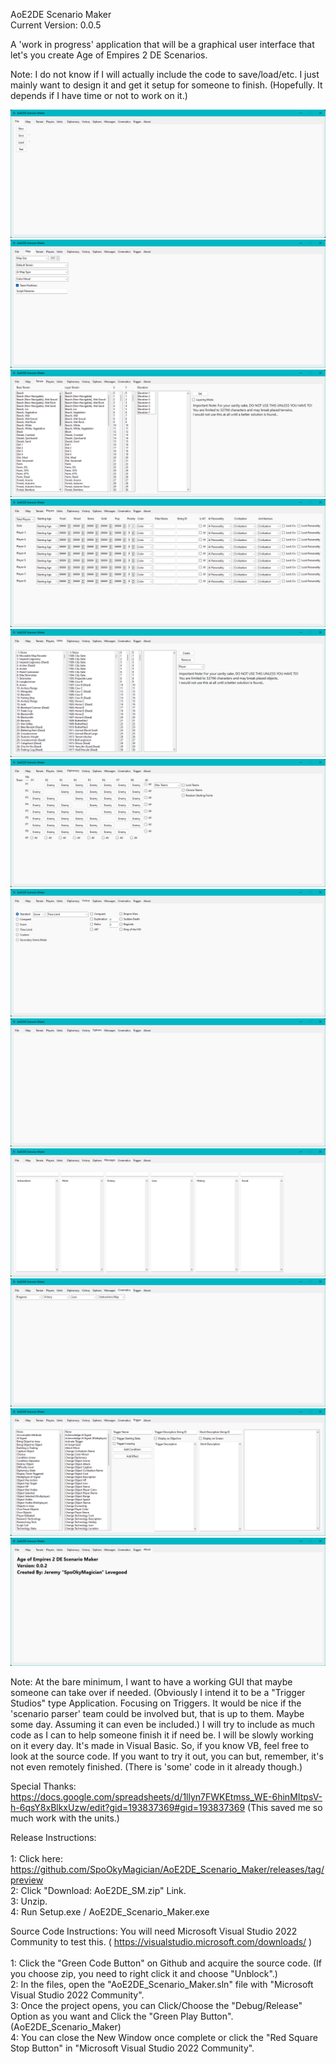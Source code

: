 AoE2DE Scenario Maker<br>
Current Version: 0.0.5<br>

A 'work in progress' application that will be a graphical user interface that let's you create Age of Empires 2 DE Scenarios.<br>

Note: I do not know if I will actually include the code to save/load/etc. I just mainly want to design it and get it setup for someone to finish. (Hopefully. It depends if I have time or not to work on it.)<br>

![Alt text](Resources/sm_1.png?raw=true "Screenshot")
![Alt text](Resources/sm_2.png?raw=true "Screenshot")
![Alt text](Resources/sm_3.png?raw=true "Screenshot")
![Alt text](Resources/sm_4.png?raw=true "Screenshot")
![Alt text](Resources/sm_5.png?raw=true "Screenshot")
![Alt text](Resources/sm_6.png?raw=true "Screenshot")
![Alt text](Resources/sm_7.png?raw=true "Screenshot")
![Alt text](Resources/sm_8.png?raw=true "Screenshot")
![Alt text](Resources/sm_9.png?raw=true "Screenshot")
![Alt text](Resources/sm_10.png?raw=true "Screenshot")
![Alt text](Resources/sm_11.png?raw=true "Screenshot")
![Alt text](Resources/sm_12.png?raw=true "Screenshot")<br>

Note: At the bare minimum, I want to have a working GUI that maybe someone can take over if needed. (Obviously I intend it to be a "Trigger Studios" type Application. Focusing on Triggers. It would be nice if the 'scenario parser' team could be involved but, that is up to them. Maybe some day. Assuming it can even be included.) I will try to include as much code as I can to help someone finish it if need be. I will be slowly working on it every day. It's made in Visual Basic. So, if you know VB, feel free to look at the source code. If you want to try it out, you can but, remember, it's not even remotely finished. (There is 'some' code in it already though.)<br>

Special Thanks: https://docs.google.com/spreadsheets/d/1llyn7FWKEtmss_WE-6hinMItpsV-h-6qsY8xBlkxUzw/edit?gid=193837369#gid=193837369 (This saved me so much work with the units.)<br>

Release Instructions:<br><br>
1: Click here: https://github.com/SpoOkyMagician/AoE2DE_Scenario_Maker/releases/tag/preview <br>
2: Click "Download: AoE2DE_SM.zip" Link. <br>
3: Unzip. <br>
4: Run Setup.exe / AoE2DE_Scenario_Maker.exe <br>

Source Code Instructions: You will need Microsoft Visual Studio 2022 Community to test this. ( https://visualstudio.microsoft.com/downloads/ )<br><br>
1: Click the "Green Code Button" on Github and acquire the source code. (If you choose zip, you need to right click it and choose "Unblock".)<br>
2: In the files, open the "AoE2DE_Scenario_Maker.sln" file with "Microsoft Visual Studio 2022 Community".<br>
3: Once the project opens, you can Click/Choose the "Debug/Release" Option as you want and Click the "Green Play Button". (AoE2DE_Scenario_Maker)<br>
4: You can close the New Window once complete or click the "Red Square Stop Button" in "Microsoft Visual Studio 2022 Community".
